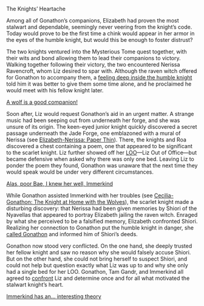 <!-- title: The Knights’ Heartache -->

The Knights’ Heartache

Among all of Gonathon’s companions, Elizabeth had proven the most stalwart and dependable, seemingly never veering from the knight’s code. Today would prove to be the first time a chink would appear in her armor in the eyes of the humble knight, but would this be enough to foster distrust?

The two knights ventured into the Mysterious Tome quest together, with their wits and bond allowing them to lead their companions to victory. Walking together following their victory, the two encountered Nerissa Ravencroft, whom Liz desired to spar with. Although the raven witch offered for Gonathon to accompany them, a [feeling deep inside the humble knight](https://www.youtube.com/watch?v=p5xrAxTh8ho&t=4864s) told him it was better to give them some time alone, and he proclaimed he would meet with his fellow knight later.

[A wolf is a good companion!](#embed:http://youtube.com/watch?v=p5xrAxTh8ho&t=3914s)

Soon after, Liz would request Gonathon’s aid in an urgent matter. A strange music had been seeping out from underneath her forge, and she was unsure of its origin. The keen-eyed junior knight quickly discovered a secret passage underneath the Jade Forge, one emblazoned with a mural of Nerissa (see [Elizabeth-Nerissa: Paper Thin](#edge:liz-nerissa)). There, the knights and Roa discovered a chest containing a poem, one that appeared to be significant to the scarlet knight. Liz further showed off her [LOO](https://www.youtube.com/watch?v=p5xrAxTh8ho&t=7601s)—Liz Out of Office—but became defensive when asked why there was only one bed. Leaving Liz to ponder the poem they found, Gonathon was unaware that the next time they would speak would be under very different circumstances. 

[Alas, poor Bae, I knew her well, Immerkind](#embed:https://www.youtube.com/watch?v=p5xrAxTh8ho&t=6829s)

While Gonathon assisted Immerkind with her troubles (see [Cecilia-Gonathon: The Knight at Home with the Wolves](#edge:cecilia-gigi)), the scarlet knight made a disturbing discovery: that Nerissa had been given memories by Shiori of the Nyavellas that appeared to portray Elizabeth jailing the raven witch. Enraged by what she perceived to be a falsified memory, Elizabeth confronted Shiori. Realizing her connection to Gonathon put the humble knight in danger, she [called Gonathon](https://www.youtube.com/watch?v=p5xrAxTh8ho&t=9409s) and informed him of Shiori’s deeds. 

Gonathon now stood very conflicted. On the one hand, she deeply trusted her fellow knight and saw no reason why she would falsely accuse Shiori. But on the other hand, she could not bring herself to suspect Shiori, and could not help but question exactly what Liz was up to and why she only had a single bed for her LOO. Gonathon, Tam Gandr, and Immerkind all agreed to [confront](https://www.youtube.com/watch?v=p5xrAxTh8ho&t=12902s) Liz and determine once and for all what motivated the stalwart knight’s heart. 

[Immerkind has an... interesting theory](#embed:https://www.youtube.com/watch?v=p5xrAxTh8ho&t=12645s)
